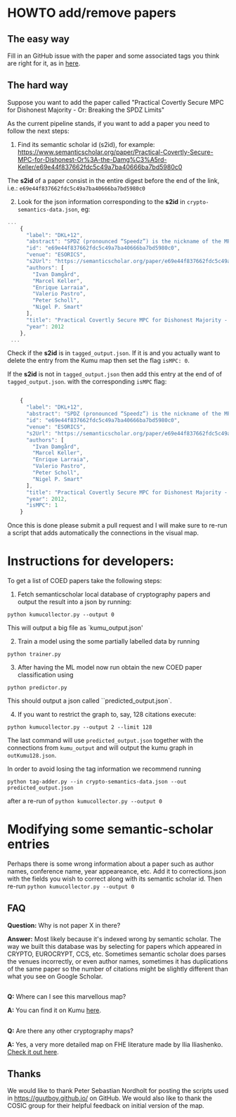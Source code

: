 # HOWTO add/remove papers

## The easy way

Fill in an GitHub issue with the paper and some associated tags you think
are right for it, as in [here](https://github.com/rdragos/kumuScripts/issues/1#issuecomment-610406754).


## The hard way

Suppose you want to add the paper called "Practical Covertly Secure MPC for Dishonest Majority - Or: Breaking the SPDZ Limits"

As the current pipeline
stands, if you want to add a paper you need to follow the next steps:

1. Find its semantic scholar id (s2id), for example:
<https://www.semanticscholar.org/paper/Practical-Covertly-Secure-MPC-for-Dishonest-Or%3A-the-Damg%C3%A5rd-Keller/e69e44f837662fdc5c49a7ba40666ba7bd5980c0>

The **s2id** of a paper consist in the entire digest before the end of the link, i.e.: `e69e44f837662fdc5c49a7ba40666ba7bd5980c0`

2. Look for the json information corresponding to the **s2id** in `crypto-semantics-data.json`, eg:
```javascript
...
    {
      "label": "DKL+12",
      "abstract": "SPDZ (pronounced “Speedz”) is the nickname of the MPC protocol of Damgard et al. from Crypto 2012. In this paper we both resolve a number of open problems with SPDZ; and present several theoretical and practical improvements to the protocol. In detail, we start by designing and implementing a covertly secure key generation protocol for obtaining a BGV public key and a shared associated secret key. We then construct both a covertly and actively secure preprocessing phase, both of which compare favourably with previous work in terms of efficiency and provable security.",
      "id": "e69e44f837662fdc5c49a7ba40666ba7bd5980c0",
      "venue": "ESORICS",
      "s2Url": "https://semanticscholar.org/paper/e69e44f837662fdc5c49a7ba40666ba7bd5980c0",
      "authors": [
        "Ivan Damgård",
        "Marcel Keller",
        "Enrique Larraia",
        "Valerio Pastro",
        "Peter Scholl",
        "Nigel P. Smart"
      ],
      "title": "Practical Covertly Secure MPC for Dishonest Majority - Or: Breaking the SPDZ Limits",
      "year": 2012
    },
 ...
```

Check if the **s2id** is in `tagged_output.json`. If it is and you actually want to delete the entry
from the Kumu map then set the flag `isMPC: 0`.

If the **s2id** is not in `tagged_output.json` then add this entry at the end of of `tagged_output.json`.
with the corresponding `isMPC` flag:
```javascript

    {
      "label": "DKL+12",
      "abstract": "SPDZ (pronounced “Speedz”) is the nickname of the MPC protocol of Damgard et al. from Crypto 2012. In this paper we both resolve a number of open problems with SPDZ; and present several theoretical and practical improvements to the protocol. In detail, we start by designing and implementing a covertly secure key generation protocol for obtaining a BGV public key and a shared associated secret key. We then construct both a covertly and actively secure preprocessing phase, both of which compare favourably with previous work in terms of efficiency and provable security.",
      "id": "e69e44f837662fdc5c49a7ba40666ba7bd5980c0",
      "venue": "ESORICS",
      "s2Url": "https://semanticscholar.org/paper/e69e44f837662fdc5c49a7ba40666ba7bd5980c0",
      "authors": [
        "Ivan Damgård",
        "Marcel Keller",
        "Enrique Larraia",
        "Valerio Pastro",
        "Peter Scholl",
        "Nigel P. Smart"
      ],
      "title": "Practical Covertly Secure MPC for Dishonest Majority - Or: Breaking the SPDZ Limits",
      "year": 2012,
      "isMPC": 1
    }
```
 
Once this is done please submit a pull request and I will make sure to re-run a script that adds automatically
the connections in the visual map.

# Instructions for developers:

To get a list of COED papers take the following steps:

1. Fetch semanticscholar local database of cryptography papers
and output the result into a json by running:

```
python kumucollector.py --output 0
```
This will output a big file as `kumu_output.json'

2. Train a model using the some partially labelled data by running
```
python trainer.py
```
3. After having the ML model now run obtain the new COED paper classification
using 
```
python predictor.py
```
This should output a json called ``predicted_output.json`.

4. If you want to restrict the graph to, say, 128 citations execute:
```
python kumucollector.py --output 2 --limit 128

```

The last command will use `predicted_output.json` together with the connections
from `kumu_output` and will output the kumu graph in `outKumu128.json`.

In order to avoid losing the tag information we recommend running

```
python tag-adder.py --in crypto-semantics-data.json --out predicted_output.json
```

after a re-run of `python kumucollector.py --output 0`

# Modifying some semantic-scholar entries

Perhaps there is some wrong information about a paper such as author names, conference name,
year appeareance, etc. Add it to corrections.json with the fields you wish to correct
along with its semantic scholar id. Then re-run `python kumucollector.py --output 0`
    

## FAQ

**Question:** Why is not paper X in there?

**Answer:** Most likely because it's indexed wrong by semantic scholar. The way we built this database was by
selecting for papers which appeared in CRYPTO, EUROCRYPT, CCS, etc. Sometimes semantic scholar does
parses the venues incorrectly, or even author names, sometimes it has duplications of the same paper
so the number of citations might be slightly different than what you see on Google Scholar.

##
**Q:** Where can I see this marvellous map?

**A:** You can find it on Kumu [here](https://kumu.io/DragosRotaru/coed-map#coed-256).

##
**Q:** Are there any other cryptography maps?

**A:** Yes, a very more detailed map on FHE literature made by Ilia Iliashenko.
[Check it out here](https://kumu.io/iliailia/fhe-graph#academic-papers).


## Thanks

We would like to thank Peter Sebastian Nordholt for posting the scripts used in https://guutboy.github.io/ 
on GitHub.
We would also like to thank the COSIC group for their helpful feedback on initial version of the map.



